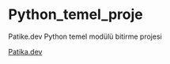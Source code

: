 # Python_temel_proje
Patike.dev Python temel modülü bitirme projesi

[Patika.dev](http:https://www.patika.dev/tr)
